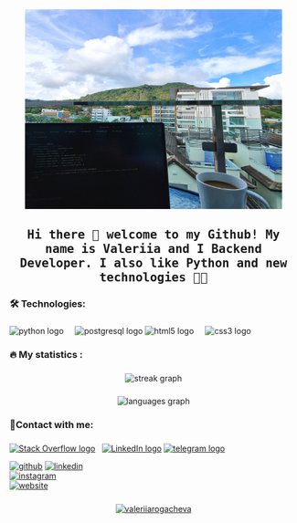 <div align="center">

<img src="https://github.com/ValeriiaRogacheva/ValeriiaRogacheva/blob/main/20240518_145839.jpg" width="450" height="350">

</div>

###

<h2 align="center"><samp> Hi there 👋  welcome to my Github! My name is Valeriia and I Backend Developer. I also like Python and new technologies 👩‍💻  </samp></h2>

###
  </a>
  </a>
</div>

###

<h3 align="left">🛠 Technologies:</h3>

###

<div align="left">
  <img src="https://skillicons.dev/icons?i=py" height="40" alt="python logo"  />
  <img width="12" />
  <img src="https://skillicons.dev/icons?i=postgres" height="40" alt="postgresql logo"  />
  <img src="https://cdn.jsdelivr.net/gh/devicons/devicon/icons/html5/html5-original.svg" height="40" alt="html5 logo"  />
  <img width="12" />
  <img src="https://cdn.jsdelivr.net/gh/devicons/devicon/icons/css3/css3-original.svg" height="40" alt="css3 logo"  />
  <img width="12" />
</div>

###

<h3 align="left">🔥 My statistics :</h3>

###

<div align="center">
  <img src="https://streak-stats.demolab.com?user=ValeriiaRogacheva&locale=en&mode=daily&theme=dark&hide_border=false&border_radius=5&order=3" height="220" alt="streak graph"  />
</div>

###
<div align="center">
  <img src="https://github-readme-stats.vercel.app/api/top-langs?username=ValeriiaRogacheva&locale=en&hide_title=false&layout=compact&card_width=320&langs_count=5&theme=dracula&hide_border=false&order=2" height="150" alt="languages graph"  />
</div>

###

<h3 align="left">🤳Сontact with me:</h3>

###

[<img src="https://img.shields.io/badge/Stack%20Overflow-282C34?logo=stackoverflow&logoColor=FE7A16" alt="Stack Overflow logo" title="Stack Overflow" height="25" />](https://stackoverflow.com/users/25102352/lerarogacheva)
&nbsp;
[<img src="https://img.shields.io/badge/LinkedIn-282C34?logo=linkedin&logoColor=0077B5" alt="LinkedIn logo" title="LinkedIn" height="25" />](https://www.linkedin.com/in/valeriia-rogacheva-26936230a/)
<a href="https://t.me/ValeriiaRogacheva" target="_blank">
<img src="https://img.shields.io/static/v1?message=Telegram&logo=telegram&label=&color=2CA5E0&logoColor=white&labelColor=&style=for-the-badge" height="25" alt="telegram logo"  />

[<img src='https://cdn.jsdelivr.net/npm/simple-icons@3.0.1/icons/github.svg' alt='github' height='40'>](https://github.com/https://github.com/ValeriiaRogacheva)  [<img src='https://cdn.jsdelivr.net/npm/simple-icons@3.0.1/icons/linkedin.svg' alt='linkedin' height='40'>](https://www.linkedin.com/in/https://www.linkedin.com/in/valeriia-rogacheva-26936230a//)  
[<img src='https://cdn.jsdelivr.net/npm/simple-icons@3.0.1/icons/instagram.svg' alt='instagram' height='40'>](https://www.instagram.com/https://www.instagram.com/v.rogacheva//)  
[<img src='https://cdn.jsdelivr.net/npm/simple-icons@3.0.1/icons/icloud.svg' alt='website' height='40'>](https://stackoverflow.com/users/25102352/lerarogacheva)  

 
###
<div align="center">
 <a href="https://www.buymeacoffee.com/valeriiarogacheva?new=1"> <img align="center" src="https://cdn.buymeacoffee.com/buttons/v2/default-orange.png" height="50" width="210" alt="valeriiarogacheva" /></a>
</div>
